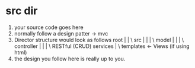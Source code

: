 # src dir
1. your source code goes here
2. normally follow a design patter -> mvc
3. Director structure would look as follows
	root
	|
	|
	\ src
	|	|
	|	 \ model
	|	|
	|	 \ controller
	|	|
	|	\ RESTful (CRUD) services
	|
	\ templates <- Views (if using html)
4. the design you follow here is really up to you.

